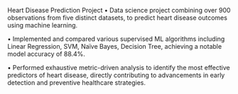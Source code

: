 Heart Disease Prediction Project
•	Data science project combining over 900 observations from five distinct datasets, to predict heart disease outcomes using machine learning.

•	Implemented and compared various supervised ML algorithms including Linear Regression, SVM, Naïve Bayes, Decision Tree, achieving a notable model accuracy of 88.4%.

•	Performed exhaustive metric-driven analysis to identify the most effective predictors of heart disease, directly contributing to advancements in early detection and preventive healthcare strategies.
